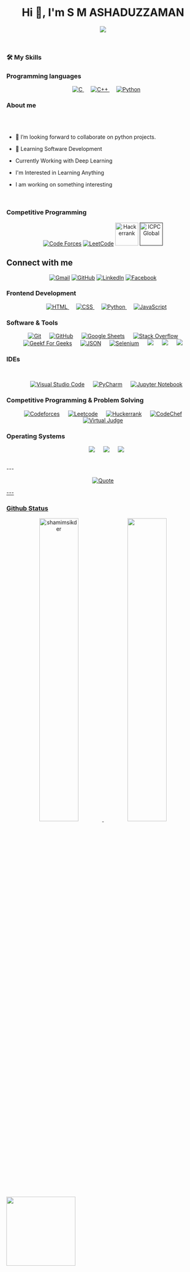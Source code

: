 <h1 align="center">Hi 👋, I'm S M ASHADUZZAMAN</h1>

<p align="center">
  <a href="https://github.com/DenverCoder1/readme-typing-svg"><img src="https://readme-typing-svg.herokuapp.com?font=Time+New+Roman&color=%23C8BE25&size=25&center=true&vCenter=true&width=600&height=100&lines=Computer+Science++Engineering+Student;Competitive+Programmer;Software+Developer;Always+learning+new+things"></a>
</p>
<br>

###   🛠️ My Skills
 
### Programming languages

<p align="center"> 
  &emsp; 
  <a href="https://www.cprogramming.com/" target="_blank"> 
    <img alt="C" src="https://img.shields.io/badge/C%20-%232370ED.svg?style=plastic&logo=c&logoColor=white">
  </a> 
  &emsp;
  <a href="https://www.w3schools.com/cpp/" target="_blank"> 
    <img alt="C++" src="https://img.shields.io/badge/C++%20-%2300599C.svg?style=plastic&logo=c%2B%2B&logoColor=white">
  </a> 
  &emsp;
   <a href="https://www.python.org" target="_blank">
    <img alt="Python" src="https://img.shields.io/badge/Python%20-%2314354C.svg?style=plastic&logo=python&logoColor=white">
  </a>
</p>
	
### About me

<br><br>
  
 - 👯 I’m looking forward to collaborate on python projects.

 -  🌱 Learning Software Development 
 -  Currently Working with Deep Learning
 - I'm Interested in Learning Anything
 - I am working on something interesting 

<br>

### Competitive Programming 
<p align="center">
  <a href="https://codeforces.com/profile/S.M.Ashaduzzaman"><img src="https://img.icons8.com/external-tal-revivo-shadow-tal-revivo/50/000000/external-codeforces-programming-competitions-and-contests-programming-community-logo-shadow-tal-revivo.png" alt="Code Forces"/></a>
	<a href="https://leetcode.com/u/ashadfagun12/"><img src="https://img.icons8.com/external-tal-revivo-shadow-tal-revivo/50/000000/external-level-up-your-coding-skills-and-quickly-land-a-job-logo-shadow-tal-revivo.png" alt="LeetCode"/></a>
	<a href="https://www.hackerrank.com/profile/ashadfagun121"><img src="https://upload.wikimedia.org/wikipedia/commons/4/40/HackerRank_Icon-1000px.png" alt="Hackerrank" width = 60px/></a>
	<a href=""><img src="https://i.ibb.co/6J0r7rW/Daco-5610880.png" alt="ICPC Global" width = 60px /></a>     
	
</p>

##  Connect with me
<p align="center">
	<a href="mailto:ashadfagun12@gmail.com"><img img src="https://img.shields.io/badge/gmail-%23EA4335.svg?style=plastic&logo=gmail&logoColor=white" alt="Gmail"/></a>
	<a href="https://github.com/Ashaduzzaman12"><img src="https://img.shields.io/badge/github-%23181717.svg?style=plastic&logo=github&logoColor=white" alt="GitHub"/></a>
	<a href=""><img src="https://img.shields.io/badge/linkedin-%230A66C2.svg?style=plastic&logo=linkedin&logoColor=white" alt="LinkedIn"/></a>
	<a href="https://www.facebook.com/sm.ashaduzzaman.77/"><img src="https://img.shields.io/badge/facebook-%231877F2.svg?style=plastic&logo=facebook&logoColor=white" alt="Facebook"/></a>
</p>


### Frontend Development
<p align="center"> 
  &emsp; 
  <a href="https://www.w3.org/html/" target="_blank"> 
   <img alt="HTML" src="https://img.shields.io/badge/HTML5%20-%23E34F26.svg?style=plastic&logo=html5&logoColor=white">
  </a>   
  &emsp;
  <a href="https://www.w3schools.com/css/" target="_blank">
    <img alt="CSS" src="https://img.shields.io/badge/CSS%20-%231572B6.svg?style=plastic&logo=css3&logoColor=white">
  </a> 
  &emsp;
  <a href="https://www.python.org" target="_blank">
    <img alt="Python" src="https://img.shields.io/badge/react-%2361DAFB.svg?style=plastic&logo=React&logoColor=black">
  </a>
  &emsp;
  <a href="https://developer.mozilla.org/en-US/docs/Web/JavaScript" target="_blank"> 
     <img alt="JavaScript" src="https://img.shields.io/badge/JavaScript%20-%23F7DF1E.svg?style=plastic&logo=javascript&logoColor=black">
   </a>
</p>

### Software & Tools
 
 <p align="center">
    &emsp;
      <a href="#"><img alt="Git" src="https://img.shields.io/badge/Git%20-%23F05033.svg?style=plastic&logo=git&logoColor=white"></a>
    &emsp;
      <a href="#"><img alt="GitHub" src="https://img.shields.io/badge/github-%23181717.svg?style=plastic&logo=github&logoColor=white"></a>
    &emsp;
      <a href="#"><img alt="Google Sheets" src="https://img.shields.io/badge/Google%20Sheets%20-%2334A853.svg?style=plastic&logo=google%20sheets&logoColor=white"></a>
    &emsp;
      <a href="#"><img alt="Stack Overflow" src="https://img.shields.io/badge/-Stack%20Overflow-FE7A16?style=plastic&logo=stack-overflow&logoColor=white"></a>
    &emsp;
      <a href="#"><img alt="Geekf For Geeks" src="https://img.shields.io/badge/geeksforgeeks-%230F9D58.svg?style=plastic&logo=geeksforgeeks&logoColor=white"></a>
    &emsp;
      <a href="#"><img alt="JSON" img src="https://img.shields.io/badge/json-%23000000.svg?style=plastic&logo=json&logoColor=white"></a>
    &emsp;
      <a href="#"><img alt="Selenium" src="https://img.shields.io/badge/selenium-%2343B02A.svg?&style=plastic&logo=selenium&logoColor=white"></a>
      &emsp;
      <a href="#"><img src="https://img.shields.io/badge/latex-%23008080.svg?&style=plastic&logo=latex&logoColor=white" /></a>
      &emsp;
      <a href="#"><img src="https://img.shields.io/badge/django-%23092E20.svg?&style=plastic&logo=django&logoColor=white" /></a>
      &emsp;
      <a href="#"><img src="https://img.shields.io/badge/mysql-%234479A1.svg?&style=plastic&logo=mysql&logoColor=white"/></a>
  </p>

### IDEs
  <br>
  <p align="center">
    &emsp;
      <a href="#"><img alt="Visual Studio Code" src="https://img.shields.io/badge/Visual%20Studio%20Code-0078d7.svg?style=plastic&logo=visual-studio-code&logoColor=white"></a>
    &emsp;
    <a href="#"><img alt="PyCharm" src="https://img.shields.io/badge/PyCharm-000000.svg?style=plastic&logo=pycharm&logoColor=white"></a>
    &emsp;
      <a href="#"><img alt="Jupyter Notebook" src="https://img.shields.io/badge/Jupyter%20Notebook-F37626.svg?style=plastic&logo=jupyter&logoColor=white"></a>  
  </p>
  
### Competitive Programming & Problem Solving
 
  <p align="center">
    &emsp;
      <a href="https://codeforces.com/profile/S.M.Ashaduzzaman"><img alt = "Codeforces" src="https://img.shields.io/badge/codeforces%20-%231F8ACB.svg?style=plastic&logo=codeforces&logoColor=white" /></a>	
    &emsp;
      <a href="https://leetcode.com/u/ashadfagun12/"><img alt = "Leetcode" src="https://img.shields.io/badge/leetcode%20-%23FFA116.svg?style=plastic&logo=leetcode&logoColor=black" /></a>
    &emsp;
      <a href="https://www.hackerrank.com/profile/ashadfagun121"><img alt = "Huckerrank" src="https://img.shields.io/badge/hackerrank-%232EC866.svg?style=plastic&logo=hackerrank&logoColor=white" /></a>
    &emsp;
      <a href="https://www.codechef.com/users/ashadfagun12"><img alt = "CodeChef" src="https://img.shields.io/badge/codechef-%235B4638.svg?style=plastic&logo=codechef&logoColor=white" /></a>
    &emsp;
    <a href="https://vjudge.net/user/ashadfagun"><img alt="Virtual Judge" src="https://img.shields.io/badge/virtual%20judge-%231977d2.svg?&style=plastic&logo=codeforces&logoColor=white" /></a>

  </p>
  
### Operating Systems
  <p align="center">
    &emsp;
      <a href="#"><img src="https://img.shields.io/badge/Linux-FCC624?style=plastic&logo=linux&logoColor=black"></a>
    &emsp;
      <a href="#"><img src="https://img.shields.io/badge/Ubuntu-E95420?style=plastic&logo=ubuntu&logoColor=white"></a>
    &emsp;
      <a href="#"><img src="https://img.shields.io/badge/macOS-000000?style=plastic&logo=apple&logoColor=white"></a>
  </p>
  <br> 
  ---
  
<p align = "center">
	<a href="https://github.com/piyushsuthar/github-readme-quotes"> <img alt = "Quote" src="https://quotes-github-readme.vercel.app/api?type=horizontal&theme=tokyonight&animation=grow_out_in&quoteCategory=programming">
</p>
  ---
		
  ### Github Status
  <p align="center"><img width="45%" src="https://github-readme-streak-stats.herokuapp.com/?user=Ashaduzzaman12&theme=gotham&show_icons=true" alt="shamimsikder"/>

<img width="45%" src="https://github-readme-stats-ten-gilt.vercel.app/api?username=Ashaduzzaman12&show_icons=true&theme=gotham"/>
</p>
<p>
	 <a href="https://github.com/Ashaduzzaman12">
    <img height="180em" src="https://github-readme-stats-eight-theta.vercel.app/api/top-langs/?username=Ashaduzzaman12&layout=compact&langs_count=8&theme=algolia"/>
  </a>

</p>
</details>



